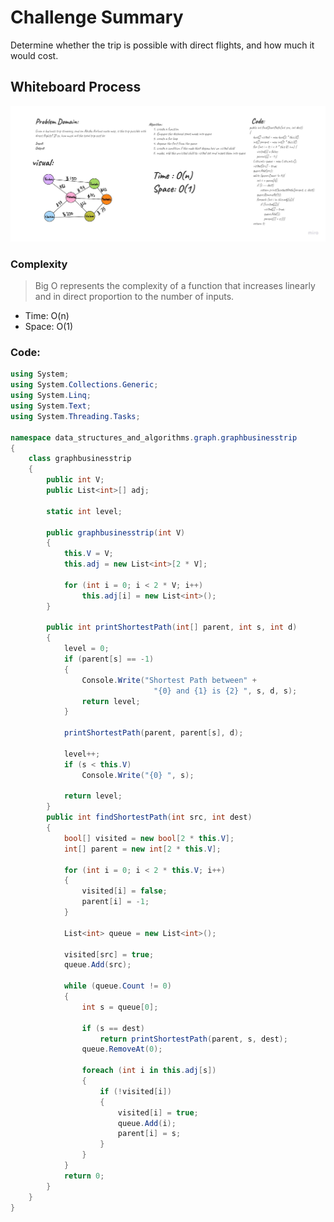 ﻿# Challenge Summary
Determine whether the trip is possible with direct flights, and how much it would cost.
## Whiteboard Process
![Graphbusinesstrip](graphbusinesstrip.jpg)


### Complexity
> Big O represents the complexity of a function that increases linearly and in direct proportion to the number of inputs.
- Time: O(n)
- Space: O(1)
### Code:
```C#
using System;
using System.Collections.Generic;
using System.Linq;
using System.Text;
using System.Threading.Tasks;

namespace data_structures_and_algorithms.graph.graphbusinesstrip
{
    class graphbusinesstrip
    {
        public int V;
        public List<int>[] adj;

        static int level;

        public graphbusinesstrip(int V)
        {
            this.V = V;
            this.adj = new List<int>[2 * V];

            for (int i = 0; i < 2 * V; i++)
                this.adj[i] = new List<int>();
        }

        public int printShortestPath(int[] parent, int s, int d)
        {
            level = 0;
            if (parent[s] == -1)
            {
                Console.Write("Shortest Path between" +
                                "{0} and {1} is {2} ", s, d, s);
                return level;
            }

            printShortestPath(parent, parent[s], d);

            level++;
            if (s < this.V)
                Console.Write("{0} ", s);

            return level;
        }
        public int findShortestPath(int src, int dest)
        {
            bool[] visited = new bool[2 * this.V];
            int[] parent = new int[2 * this.V];

            for (int i = 0; i < 2 * this.V; i++)
            {
                visited[i] = false;
                parent[i] = -1;
            }

            List<int> queue = new List<int>();

            visited[src] = true;
            queue.Add(src);

            while (queue.Count != 0)
            {
                int s = queue[0];

                if (s == dest)
                    return printShortestPath(parent, s, dest);
                queue.RemoveAt(0);

                foreach (int i in this.adj[s])
                {
                    if (!visited[i])
                    {
                        visited[i] = true;
                        queue.Add(i);
                        parent[i] = s;
                    }
                }
            }
            return 0;
        }
    }
}

``` 
